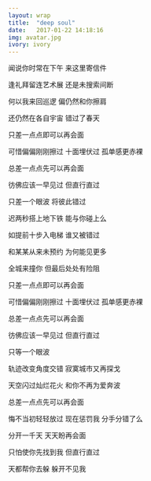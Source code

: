 ```yaml
---
layout: wrap
title:  "deep soul"
date:   2017-01-22 14:18:16
img: avatar.jpg
ivory: ivory
---
```

闻说你时常在下午 来这里寄信件

逢礼拜留连艺术展 还是未搜索间断

何以我来回巡逻 偏仍然和你擦肩

还仍然在各自宇宙 错过了春天

只差一点点即可以再会面

可惜偏偏刚刚擦过 十面埋伏过 孤单感更赤裸   

总差一点点先可以再会面

彷佛应该一早见过 但直行直过

只差一个眼波 将彼此错过

迟两秒搭上地下铁 能与你碰上么

如提前十步入电梯 谁又被错过

和某某从来未预约 为何能见更多

全城来撞你 但最后处处有险阻

只差一点点即可以再会面

可惜偏偏刚刚擦过 十面埋伏过 孤单感更赤裸

总差一点点先可以再会面

彷佛应该一早见过 但直行直过

只等一个眼波

轨迹改变角度交错 寂寞城市又再探戈

天空闪过灿烂花火 和你不再为爱奔波

总差一点点先可以再会面

悔不当初轻轻放过 现在惩罚我 分手分错了么

分开一千天 天天盼再会面

只怕使你先找到我 但直行直过

天都帮你去躲 躲开不见我

[jekyll]:      http://baidu.com
[jekyll-gh]:   https://github.com/jekyll/jekyll
[jekyll-help]: https://github.com/jekyll/jekyll-help